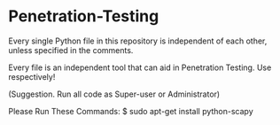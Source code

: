 # Penetration-Testing

Every single Python file in this repository is independent of each other, unless specified in the comments.

Every file is an independent tool that can aid in Penetration Testing. Use respectively!

(Suggestion. Run all code as Super-user or Administrator)

Please Run These Commands:
  $ sudo apt-get install python-scapy
